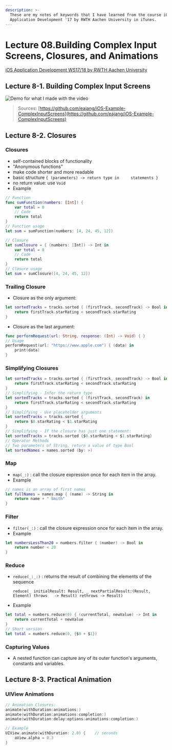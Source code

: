 ```yaml
---
description: >-
  These are my notes of keywords that I have learned from the course iOS
  Application Development '17 by RWTH Aachen University in iTunes.
---
```


# Lecture 08.Building Complex Input Screens, Closures, and Animations

 [iOS Application Development WS17/18 by RWTH Aachen University](https://itunes.apple.com/jm/course/ios-application-development-ws17-18/id1288558355)​

## Lecture 8-1. Building Complex Input Screens

![Demo for what I made with the video](../../.gitbook/assets/screencast-2019-09-17-17-14-13.gif)

> Sources: [https://github.com/eajang/iOS-Example-ComplexInputScreens](https://github.com/eajang/iOS-Example-ComplexInputScreens)

## Lecture 8-2. Closures

### Closures

* self-contained blocks of functionality
* "Anonymous functions"
* make code shorter and more readable
* basic structure `{ (parameters) -> return type in     statements }`
* no return value: use `Void`
* Example

```swift
// Function
func sumFunction(numbers: [Int]) {
    var total = 0
    // Code
    return total
}
// Function usage
let sum = sumFunction(numbers: [4, 24, 45, 12])

// Closure
let sumClosure = { (numbers: [Int]) -> Int in
    var total = 0
    // Code
    return total
}
// Closure usage
let sum = sumClosure([4, 24, 45, 12])
```

### Trailing Closure

* Closure as the only argument:

```swift
let sortedTracks = tracks.sorted { (firstTrack, secondTrack) -> Bool in
    return firstTrack.starRating < secondTrack.starRating
}
```

* Closure as the last argument:

```swift
func performRequest(url: String, response: (Int) -> Void) { }
// Usage
performRequest(url: "https://www.apple.com") { (data) in
    print(data)
}
```

### Simplifying Closures

```swift
let sortedTracks = tracks.sorted { (firstTrack, secondTrack) -> Bool in
    return firstTrack.starRating < secondTrack.starRating
}
// Simplifying - Infer the return type
let sortedTracks = tracks.sorted { (firstTrack, secondTrack) in
    return firstTrack.starRating < secondTrack.starRating
}
// Simplifying - Use placeholder arguments
let sortedTracks = tracks.sorted {
    return $0.starRating < $1.starRating
}
// Simplifying - If the closure has just one statement:
let sortedTracks = tracks.sorted {$0.starRating < $1.starRating}
// Operator Methods
// Two parameters of String, return a value of type Bool
let sortedNames = names.sorted (by: >)
```

### Map

* `map(_:)`  : call the closure expression once for each item in the array.
* Example

```swift
// names is an array of first names
let fullNames = names.map { (name) -> String in
    return name + " Smith"
}
```

### Filter

* `filter(_:)` : call the closure expression once for each item in the array.
* Example

```swift
let numbersLessThan20 = numbers.filter { (number) -> Bool in
    return number < 20
}
```

### Reduce

* `reduce(_:_:)` : returns the result of combining the elements of the sequence

  `reduce(_ initialResult: Result, _ nextPartialResult:(Result, Element) throws  
  -> Result) rethrows -> Result)`

* Example

```swift
let total = numbers.reduce(0) { (currentTotal, newValue) -> Int in
    return currentTotal + newValue
}
// Short version
let total = numbers.reduce(0, {$0 + $1})
```

###  Capturing Values

* A nested function can capture any of its outer function's arguments, constants and variables.

## Lecture 8-3. Practical Animation

### UIView Animations 

```swift
// Animation Closures:
animate(withDuration:animations:)
animate(withDuration:animations:completion:)
animate(withDuration:delay:options:animations:completion:)

// Example 
UIView.animate(withDuration: 2.0) {    // seconds
    aView.alpha = 0.3
}
```

